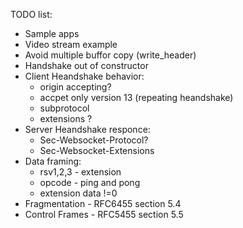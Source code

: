 TODO list:
* Sample apps
* Video stream example
* Avoid multiple buffor copy (write_header)
* Handshake out of constructor
* Client Heandshake behavior:
  * origin accepting?
  * accpet only version 13 (repeating heandshake)
  * subprotocol
  * extensions ?
* Server Heandshake responce:
  * Sec-Websocket-Protocol?
  * Sec-Websocket-Extensions
* Data framing:
  * rsv1,2,3 - extension
  * opcode - ping and pong 
  * extension data !=0
* Fragmentation - RFC6455 section 5.4
* Control Frames - RFC5455 section 5.5

